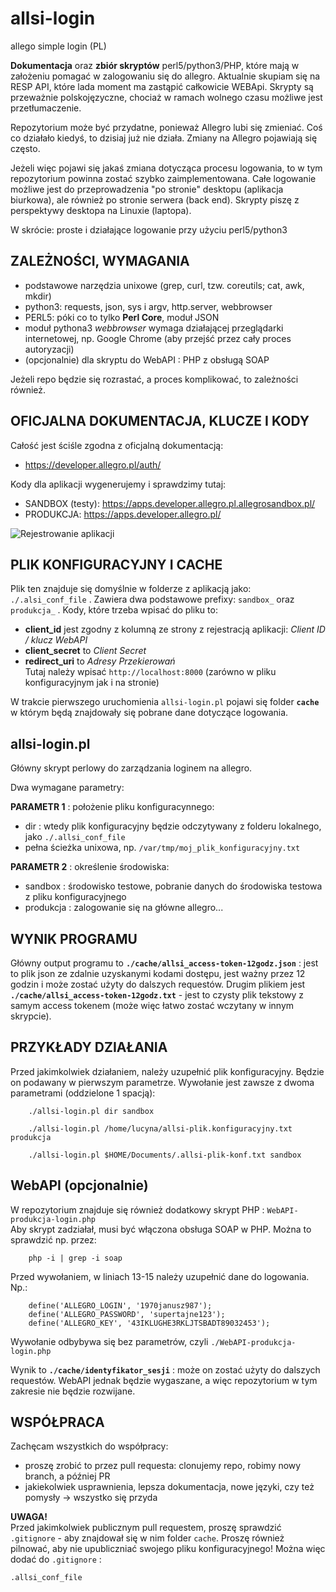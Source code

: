 # allsi-login

allego simple login (PL)

**Dokumentacja** oraz **zbiór skryptów** perl5/python3/PHP, które mają w założeniu pomagać w zalogowaniu się do allegro. Aktualnie skupiam się na RESP API, które lada moment ma zastąpić całkowicie WEBApi. Skrypty są przeważnie polskojęzyczne, chociaż w ramach wolnego czasu możliwe jest przetłumaczenie.  

Repozytorium może być przydatne, ponieważ Allegro lubi się zmieniać. Coś co działało kiedyś, to dzisiaj już nie działa. Zmiany na Allegro pojawiają się często.  
   
Jeżeli więc pojawi się jakaś zmiana dotycząca procesu logowania, to w tym repozytorium powinna zostać szybko zaimplementowana. Całe logowanie możliwe jest do przeprowadzenia "po stronie" desktopu (aplikacja biurkowa), ale również po stronie serwera (back end). Skrypty piszę z perspektywy desktopa na Linuxie (laptopa).  

W skrócie: proste i działające logowanie przy użyciu perl5/python3  

## ZALEŻNOŚCI, WYMAGANIA

* podstawowe narzędzia unixowe (grep, curl, tzw. coreutils; cat, awk, mkdir)
* python3: requests, json, sys i argv, http.server, webbrowser
* PERL5: póki co to tylko **Perl Core**, moduł JSON
* moduł pythona3 _webbrowser_ wymaga działającej przeglądarki internetowej, np. Google Chrome (aby przejść przez cały proces autoryzacji)
* (opcjonalnie) dla skryptu do WebAPI : PHP z obsługą SOAP

Jeżeli repo będzie się rozrastać, a proces komplikować, to zależności również.

## OFICJALNA DOKUMENTACJA, KLUCZE I KODY

Całość jest ściśle zgodna z oficjalną dokumentacją:  

* <https://developer.allegro.pl/auth/>  

Kody dla aplikacji wygenerujemy i sprawdzimy tutaj:   

* SANDBOX (testy): <https://apps.developer.allegro.pl.allegrosandbox.pl/>   
* PRODUKCJA: <https://apps.developer.allegro.pl/>   

![Rejestrowanie aplikacji](https://raw.githubusercontent.com/rdbeni0/allsi-login/master/dokumentacja_screeny/screen001.jpg)

## PLIK KONFIGURACYJNY I CACHE

Plik ten znajduje się domyślnie w folderze z aplikacją jako: `./.alsi_conf_file` . Zawiera dwa podstawowe prefixy: `sandbox_` oraz `produkcja_` . Kody, które trzeba wpisać do pliku to:

* **client_id**  jest zgodny z kolumną ze strony z rejestracją aplikacji: _Client ID / klucz WebAPI_
* **client_secret** to _Client Secret_
* **redirect_uri** to _Adresy Przekierowań_   
Tutaj należy wpisać `http://localhost:8000` (zarówno w pliku konfiguracyjnym jak i na stronie)

W trakcie pierwszego uruchomienia `allsi-login.pl` pojawi się folder **`cache`** w którym będą znajdowały się pobrane dane dotyczące logowania.

## allsi-login.pl

Główny skrypt perlowy do zarządzania loginem na allegro.  
  
Dwa wymagane parametry:  
   
**PARAMETR 1** : położenie pliku konfiguracynnego:   
- dir : wtedy plik konfiguracyjny będzie odczytywany z folderu lokalnego, jako `./.allsi_conf_file`  
- pełna ścieżka unixowa, np. `/var/tmp/moj_plik_konfiguracyjny.txt`  
    
**PARAMETR 2** : określenie środowiska:   
- sandbox : środowisko testowe, pobranie danych do środowiska testowa z pliku konfiguracyjnego  
- produkcja : zalogowanie się na główne allegro...  

## WYNIK PROGRAMU

Główny output programu to **`./cache/allsi_access-token-12godz.json`** : jest to plik json ze zdalnie uzyskanymi kodami dostępu, jest ważny przez 12 godzin i może zostać użyty do dalszych requestów. Drugim  plikiem jest **`./cache/allsi_access-token-12godz.txt`** - jest to czysty plik tekstowy z samym access tokenem (może więc łatwo zostać wczytany w innym skrypcie).

## PRZYKŁADY DZIAŁANIA

Przed jakimkolwiek działaniem, należy uzupełnić plik konfiguracyjny. Będzie on podawany w pierwszym parametrze. Wywołanie jest zawsze z dwoma parametrami (oddzielone 1 spacją):

```text
    ./allsi-login.pl dir sandbox
    
    ./allsi-login.pl /home/lucyna/allsi-plik.konfiguracyjny.txt produkcja

    ./allsi-login.pl $HOME/Documents/.allsi-plik-konf.txt sandbox
```

##  WebAPI (opcjonalnie)

W repozytorium znajduje się również dodatkowy skrypt PHP : `WebAPI-produkcja-login.php`   
Aby skrypt zadziałał, musi być włączona obsługa SOAP w PHP. Można to sprawdzić np. przez:

```text
    php -i | grep -i soap
```

Przed wywołaniem, w liniach 13-15 należy uzupełnić dane do logowania. Np.:

```text
    define('ALLEGRO_LOGIN', '1970janusz987');
    define('ALLEGRO_PASSWORD', 'supertajne123');
    define('ALLEGRO_KEY', '43IKLUGHE3RKLJTSBADT89032453');
```

Wywołanie odbybywa się bez parametrów, czyli `./WebAPI-produkcja-login.php`

Wynik to **`./cache/identyfikator_sesji`** : może on zostać użyty do dalszych requestów. WebAPI jednak będzie wygaszane, a więc repozytorium w tym zakresie nie będzie rozwijane.

## WSPÓŁPRACA

Zachęcam wszystkich do współpracy:   
* proszę zrobić to przez pull requesta: clonujemy repo, robimy nowy branch, a później PR   
* jakiekolwiek usprawnienia, lepsza dokumentacja, nowe języki, czy też pomysły -> wszystko się przyda  

**UWAGA!**  
Przed jakimkolwiek publicznym pull requestem, proszę sprawdzić `.gitignore` - aby znajdował się w nim folder `cache`. Proszę również pilnować, aby nie upubliczniać swojego pliku konfiguracyjnego!
Można więc dodać do `.gitignore` :  

    .allsi_conf_file
    
